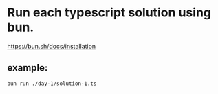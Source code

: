 # Run each typescript solution using bun.

https://bun.sh/docs/installation

## example:

`bun run ./day-1/solution-1.ts`
